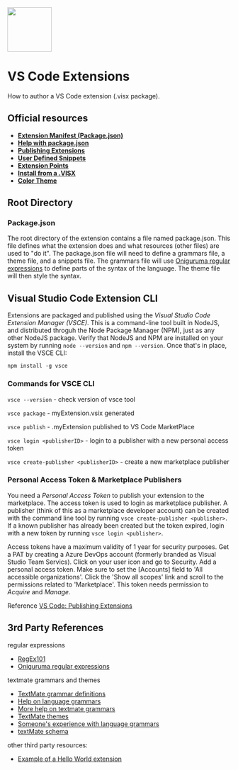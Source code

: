 <img class="logo" src="https://user-images.githubusercontent.com/29161635/96948787-6bc9fb00-14b4-11eb-989e-a299930c1cb6.png" width="100px" height="100px">

# VS Code Extensions

How to author a VS Code extension (.visx package).

## Official resources

- **[Extension Manifest (Package.json)](https://code.visualstudio.com/api/references/extension-manifest)**
- **[Help with package.json](https://code.visualstudio.com/docs/extensionAPI/extension-manifest)**
- **[Publishing Extensions](https://code.visualstudio.com/docs/extensions/publish-extension)**
- **[User Defined Snippets](https://code.visualstudio.com/docs/editor/userdefinedsnippets)**
- **[Extension Points](https://code.visualstudio.com/docs/extensionAPI/extension-points)**
- **[Install from a .VISX](https://code.visualstudio.com/docs/editor/extension-gallery#_install-from-a-vsix)**
- **[Color Theme](https://code.visualstudio.com/api/extension-guides/color-theme)**


## Root Directory

### Package.json

The root directory of the extension contains a file named package.json.  This file defines what the extension does and what resources (other files) are used to "do it".  The package.json file will need to define a grammars file, a theme file, and a snippets file.  The grammars file will use [Oniguruma regular expressions](https://macromates.com/manual/en/regular_expressions) to define parts of the syntax of the language.  The theme file will then style the syntax.
## Visual Studio Code Extension CLI

Extensions are packaged and published using the *Visual Studio Code Extension Manager (VSCE)*.  This is a command-line tool built in NodeJS, and distributed throguh the Node Package Manager (NPM), just as any other NodeJS package. Verify that NodeJS and NPM are installed on your system by running `node --version` and `npm --version`.  Once that's in place, install the VSCE CLI: 

`npm install -g vsce`

### Commands for VSCE CLI

`vsce --version` - check version of vsce tool

`vsce package` - myExtension.vsix generated
  
`vsce publish` - <publisherID>.myExtension published to VS Code MarketPlace
  
 `vsce login <publisherID>` - login to a publisher with a new personal access token
 
 `vsce create-publisher <publisherID>` - create a new marketplace publisher

### Personal Access Token & Marketplace Publishers

You need a *Personal Access Token* to publish your extension to the marketplace.  The access token is used to login as marketplace publisher.  A publisher (think of this as a marketplace developer account) can be created with the command line tool by running `vsce create-publisher <publisher>`.  If a known publisher has already been created but the token expired, login with a new token by running `vsce login <publisher>`.

Access tokens have a maximum validity of 1 year for security purposes.  Get a PAT by creating a Azure DevOps account (formerly branded as Visual Studio Team Servics).  Click on your user icon and go to Security.  Add a personal access token.  Make sure to set the [Accounts] field to 'All accessible organizations'.  Click the 'Show all scopes' link and scroll to the permissions related to 'Marketplace'.  This token needs permission to *Acquire* and *Manage*.

Reference [VS Code: Publishing Extensions](https://code.visualstudio.com/api/working-with-extensions/publishing-extension#vsce)


## 3rd Party References

regular expressions
- [RegEx101](https://regex101.com/)
- [Oniguruma regular expressions](https://macromates.com/manual/en/regular_expressions)

textmate grammars and themes
- [TextMate grammar definitions](https://macromates.com/manual/en/language_grammars)
- [Help on language grammars](https://benparizek.com/notebook/notes-on-how-to-create-a-language-grammar-and-custom-theme-for-a-textmate-bundle)
- [More help on textmate grammars](http://www.apeth.com/nonblog/stories/textmatebundle.html)
- [TextMate themes](https://macromates.com/manual/en/themes)
- [Someone's experience with language grammars](https://www.apeth.com/nonblog/stories/textmatebundle.html)
- [textMate schema](https://raw.githubusercontent.com/martinring/tmlanguage/master/tmlanguage.json)

other third party resources:
- [Example of a Hello World extension](https://code.visualstudio.com/docs/extensions/example-hello-world)


